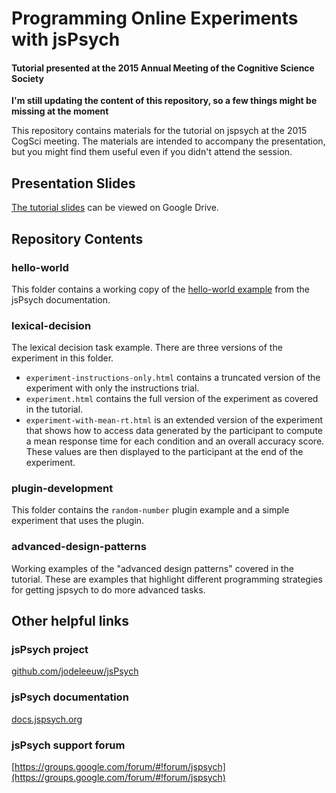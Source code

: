 # Programming Online Experiments with jsPsych
#### Tutorial presented at the 2015 Annual Meeting of the Cognitive Science Society

**I'm still updating the content of this repository, so a few things might be missing at the moment**

This repository contains materials for the tutorial on jspsych at the 2015 CogSci meeting. The materials are intended to accompany the presentation, but you might find them useful even if you didn't attend the session.

## Presentation Slides

[The tutorial slides](https://docs.google.com/presentation/d/1sBMW2uBvT82sVc1esZzNLxYwBE4urizNtXc4lH4treY/edit?usp=sharing) can be viewed on Google Drive.

## Repository Contents

### hello-world

This folder contains a working copy of the [hello-world example](http://docs.jspsych.org/tutorials/hello-world/) from the jsPsych documentation.

### lexical-decision

The lexical decision task example. There are three versions of the experiment in this folder.

* `experiment-instructions-only.html` contains a truncated version of the experiment with only the instructions trial.
* `experiment.html` contains the full version of the experiment as covered in the tutorial.
* `experiment-with-mean-rt.html` is an extended version of the experiment that shows how to access data generated by the participant to compute a mean response time for each condition and an overall accuracy score. These values are then displayed to the participant at the end of the experiment.

### plugin-development

This folder contains the `random-number` plugin example and a simple experiment that uses the plugin.

### advanced-design-patterns

Working examples of the "advanced design patterns" covered in the tutorial. These are examples that highlight different programming strategies for getting jspsych to do more advanced tasks.

## Other helpful links

### jsPsych project
[github.com/jodeleeuw/jsPsych](https://github.com/jodeleeuw/jsPsych)

### jsPsych documentation
[docs.jspsych.org](http://docs.jspsych.org)

### jsPsych support forum
[https://groups.google.com/forum/#!forum/jspsych](https://groups.google.com/forum/#!forum/jspsych)
